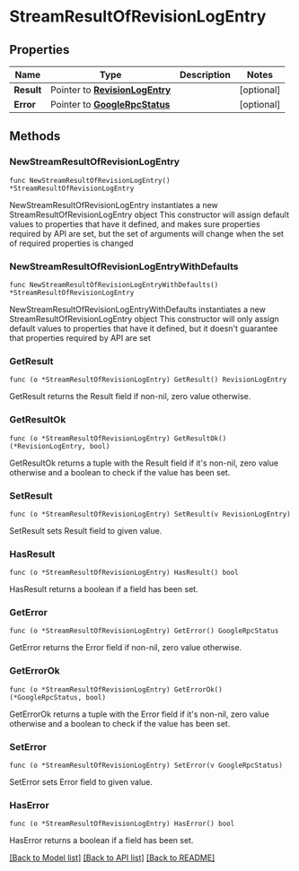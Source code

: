 # StreamResultOfRevisionLogEntry

## Properties

Name | Type | Description | Notes
------------ | ------------- | ------------- | -------------
**Result** | Pointer to [**RevisionLogEntry**](RevisionLogEntry.md) |  | [optional] 
**Error** | Pointer to [**GoogleRpcStatus**](GoogleRpcStatus.md) |  | [optional] 

## Methods

### NewStreamResultOfRevisionLogEntry

`func NewStreamResultOfRevisionLogEntry() *StreamResultOfRevisionLogEntry`

NewStreamResultOfRevisionLogEntry instantiates a new StreamResultOfRevisionLogEntry object
This constructor will assign default values to properties that have it defined,
and makes sure properties required by API are set, but the set of arguments
will change when the set of required properties is changed

### NewStreamResultOfRevisionLogEntryWithDefaults

`func NewStreamResultOfRevisionLogEntryWithDefaults() *StreamResultOfRevisionLogEntry`

NewStreamResultOfRevisionLogEntryWithDefaults instantiates a new StreamResultOfRevisionLogEntry object
This constructor will only assign default values to properties that have it defined,
but it doesn't guarantee that properties required by API are set

### GetResult

`func (o *StreamResultOfRevisionLogEntry) GetResult() RevisionLogEntry`

GetResult returns the Result field if non-nil, zero value otherwise.

### GetResultOk

`func (o *StreamResultOfRevisionLogEntry) GetResultOk() (*RevisionLogEntry, bool)`

GetResultOk returns a tuple with the Result field if it's non-nil, zero value otherwise
and a boolean to check if the value has been set.

### SetResult

`func (o *StreamResultOfRevisionLogEntry) SetResult(v RevisionLogEntry)`

SetResult sets Result field to given value.

### HasResult

`func (o *StreamResultOfRevisionLogEntry) HasResult() bool`

HasResult returns a boolean if a field has been set.

### GetError

`func (o *StreamResultOfRevisionLogEntry) GetError() GoogleRpcStatus`

GetError returns the Error field if non-nil, zero value otherwise.

### GetErrorOk

`func (o *StreamResultOfRevisionLogEntry) GetErrorOk() (*GoogleRpcStatus, bool)`

GetErrorOk returns a tuple with the Error field if it's non-nil, zero value otherwise
and a boolean to check if the value has been set.

### SetError

`func (o *StreamResultOfRevisionLogEntry) SetError(v GoogleRpcStatus)`

SetError sets Error field to given value.

### HasError

`func (o *StreamResultOfRevisionLogEntry) HasError() bool`

HasError returns a boolean if a field has been set.


[[Back to Model list]](../README.md#documentation-for-models) [[Back to API list]](../README.md#documentation-for-api-endpoints) [[Back to README]](../README.md)


